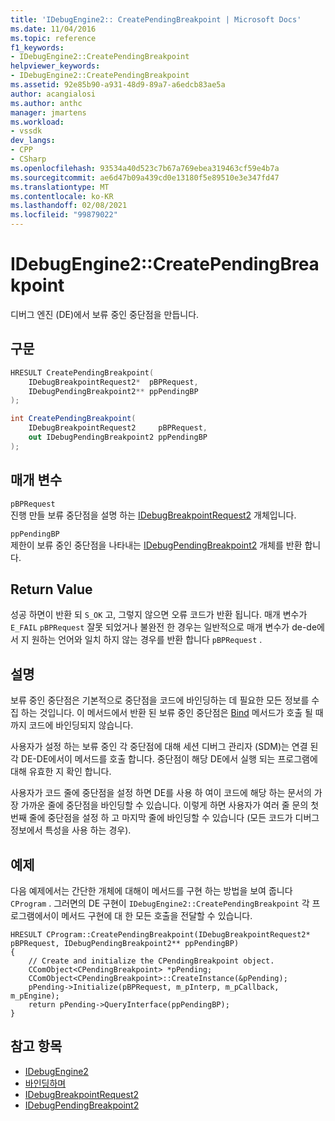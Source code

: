 ```yaml
---
title: 'IDebugEngine2:: CreatePendingBreakpoint | Microsoft Docs'
ms.date: 11/04/2016
ms.topic: reference
f1_keywords:
- IDebugEngine2::CreatePendingBreakpoint
helpviewer_keywords:
- IDebugEngine2::CreatePendingBreakpoint
ms.assetid: 92e85b90-a931-48d9-89a7-a6edcb83ae5a
author: acangialosi
ms.author: anthc
manager: jmartens
ms.workload:
- vssdk
dev_langs:
- CPP
- CSharp
ms.openlocfilehash: 93534a40d523c7b67a769ebea319463cf59e4b7a
ms.sourcegitcommit: ae6d47b09a439cd0e13180f5e89510e3e347fd47
ms.translationtype: MT
ms.contentlocale: ko-KR
ms.lasthandoff: 02/08/2021
ms.locfileid: "99879022"
---
```

# <a name="idebugengine2creatependingbreakpoint"></a>IDebugEngine2::CreatePendingBreakpoint
디버그 엔진 (DE)에서 보류 중인 중단점을 만듭니다.

## <a name="syntax"></a>구문

```cpp
HRESULT CreatePendingBreakpoint(
    IDebugBreakpointRequest2*  pBPRequest,
    IDebugPendingBreakpoint2** ppPendingBP
);
```

```csharp
int CreatePendingBreakpoint(
    IDebugBreakpointRequest2     pBPRequest,
    out IDebugPendingBreakpoint2 ppPendingBP
);
```

## <a name="parameters"></a>매개 변수
`pBPRequest`\
진행 만들 보류 중단점을 설명 하는 [IDebugBreakpointRequest2](../../../extensibility/debugger/reference/idebugbreakpointrequest2.md) 개체입니다.

`ppPendingBP`\
제한이 보류 중인 중단점을 나타내는 [IDebugPendingBreakpoint2](../../../extensibility/debugger/reference/idebugpendingbreakpoint2.md) 개체를 반환 합니다.

## <a name="return-value"></a>Return Value
성공 하면이 반환 되 `S_OK` 고, 그렇지 않으면 오류 코드가 반환 됩니다. 매개 변수가 `E_FAIL` `pBPRequest` 잘못 되었거나 불완전 한 경우는 일반적으로 매개 변수가 de-de에서 지 원하는 언어와 일치 하지 않는 경우를 반환 합니다 `pBPRequest` .

## <a name="remarks"></a>설명
보류 중인 중단점은 기본적으로 중단점을 코드에 바인딩하는 데 필요한 모든 정보를 수집 하는 것입니다. 이 메서드에서 반환 된 보류 중인 중단점은 [Bind](../../../extensibility/debugger/reference/idebugpendingbreakpoint2-bind.md) 메서드가 호출 될 때까지 코드에 바인딩되지 않습니다.

사용자가 설정 하는 보류 중인 각 중단점에 대해 세션 디버그 관리자 (SDM)는 연결 된 각 DE-DE에서이 메서드를 호출 합니다. 중단점이 해당 DE에서 실행 되는 프로그램에 대해 유효한 지 확인 합니다.

사용자가 코드 줄에 중단점을 설정 하면 DE를 사용 하 여이 코드에 해당 하는 문서의 가장 가까운 줄에 중단점을 바인딩할 수 있습니다. 이렇게 하면 사용자가 여러 줄 문의 첫 번째 줄에 중단점을 설정 하 고 마지막 줄에 바인딩할 수 있습니다 (모든 코드가 디버그 정보에서 특성을 사용 하는 경우).

## <a name="example"></a>예제
다음 예제에서는 간단한 개체에 대해이 메서드를 구현 하는 방법을 보여 줍니다 `CProgram` . 그러면의 DE 구현이 `IDebugEngine2::CreatePendingBreakpoint` 각 프로그램에서이 메서드 구현에 대 한 모든 호출을 전달할 수 있습니다.

```
HRESULT CProgram::CreatePendingBreakpoint(IDebugBreakpointRequest2* pBPRequest, IDebugPendingBreakpoint2** ppPendingBP)
{
    // Create and initialize the CPendingBreakpoint object.
    CComObject<CPendingBreakpoint> *pPending;
    CComObject<CPendingBreakpoint>::CreateInstance(&pPending);
    pPending->Initialize(pBPRequest, m_pInterp, m_pCallback, m_pEngine);
    return pPending->QueryInterface(ppPendingBP);
}
```

## <a name="see-also"></a>참고 항목
- [IDebugEngine2](../../../extensibility/debugger/reference/idebugengine2.md)
- [바인딩하며](../../../extensibility/debugger/reference/idebugpendingbreakpoint2-bind.md)
- [IDebugBreakpointRequest2](../../../extensibility/debugger/reference/idebugbreakpointrequest2.md)
- [IDebugPendingBreakpoint2](../../../extensibility/debugger/reference/idebugpendingbreakpoint2.md)

